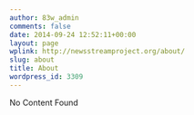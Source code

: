 ```yaml
---
author: 83w_admin
comments: false
date: 2014-09-24 12:52:11+00:00
layout: page
wplink: http://newsstreamproject.org/about/
slug: about
title: About
wordpress_id: 3309
---
```


No Content Found
